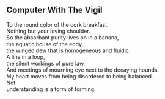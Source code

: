 Computer With The Vigil
-----------------------
To the round color of the cork breakfast.  
Nothing but your loving shoulder.  
So the absorbant purity lives on in a banana,  
the aquatic house of the eddy,  
the winged dew that is homogeneous and fluidic.  
A line in a loop,  
the silent workings of pure law.  
And meetings of mourning eye next to the decaying hounds.  
My heart moves from being disordered to being balanced.  
Not  
understanding is a form of forming.  
